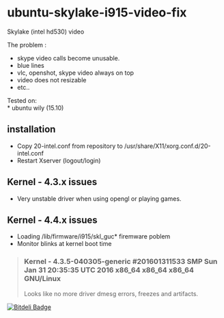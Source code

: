 # ubuntu-skylake-i915-video-fix<br />

Skylake (intel hd530) video <br />

The problem :<br />
 * skype video calls become unusable.<br />
 * blue lines<br />
 * vlc, openshot, skype video always on top<br />
 * video does not resizable<br />
 * etc..<br />
 

Tested on:  <br />
     * ubuntu wily (15.10)  <br />

## installation
* Copy 20-intel.conf from repository to /usr/share/X11/xorg.conf.d/20-intel.conf
* Restart Xserver (logout/login)


## Kernel - 4.3.x issues
 * Very unstable driver when using opengl or playing games.
 
## Kernel - 4.4.x issues
 * Loading /lib/firmware/i915/skl_guc* firemware poblem
 * Monitor blinks at kernel boot time

> ### Kernel - 4.3.5-040305-generic #201601311533 SMP Sun Jan 31 20:35:35 UTC 2016 x86_64 x86_64 x86_64 GNU/Linux
 > Looks like no more driver dmesg errors, freezes and artifacts.


[![Bitdeli Badge](https://d2weczhvl823v0.cloudfront.net/linuxenko/ubuntu-skylake-i915-video-fix/trend.png)](https://bitdeli.com/free "Bitdeli Badge")

